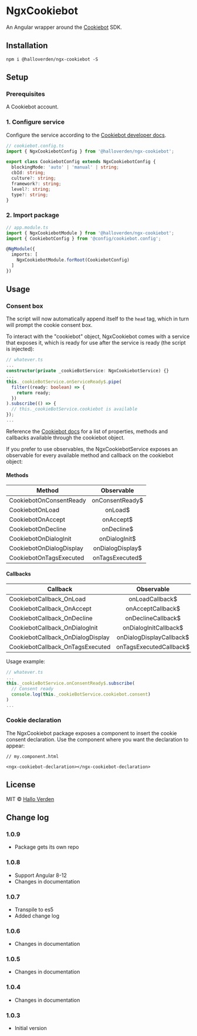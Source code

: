 # NgxCookiebot

An Angular wrapper around the [Cookiebot](https://www.cookiebot.com/) SDK.

## Installation
```
npm i @halloverden/ngx-cookiebot -S
```

## Setup

### Prerequisites
A Cookiebot account.

### 1. Configure service
Configure the service according to the [Cookiebot developer docs](https://www.cookiebot.com/en/developer/).

```typescript
// cookiebot.config.ts
import { NgxCookiebotConfig } from '@halloverden/ngx-cookiebot';

export class CookiebotConfig extends NgxCookiebotConfig {
  blockingMode: 'auto' | 'manual' | string;
  cbId: string;
  culture?: string;
  framework?: string;
  level?: string;
  type?: string;
}
```

### 2. Import package

```typescript
// app.module.ts
import { NgxCookiebotModule } from '@halloverden/ngx-cookiebot';
import { CookiebotConfig } from '@config/cookiebot.config';

@NgModule({
  imports: [
    NgxCookiebotModule.forRoot(CookiebotConfig)
  ]
})
```

## Usage

### Consent box
The script will now automatically append itself to the `head` tag, which in turn will prompt the cookie consent box.

To interact with the "cookiebot" object, NgxCookiebot comes with a service that exposes it, which is ready for use after the service is ready (the script is injected):

```typescript
// whatever.ts
...
constructor(private _cookieBotService: NgxCookiebotService) {}
...
this._cookieBotService.onServiceReady$.pipe(
  filter((ready: boolean) => {
    return ready;
  })
).subscribe(() => {
  // this._cookieBotService.cookiebot is available
});
...
```

Reference the [Cookiebot docs](https://www.cookiebot.com/en/developer/) for a list of properties, methods and callbacks available through the cookiebot object. 

If you prefer to use observables, the NgxCookiebotService exposes an observable for every available method and callback on the cookiebot object:

#### Methods

| Method                            | Observable            |
|-----------------------------------|:-------------------------:|
| CookiebotOnConsentReady           | onConsentReady$           |
| CookiebotOnLoad                   | onLoad$                   |
| CookiebotOnAccept                 | onAccept$                 |
| CookiebotOnDecline                | onDecline$                |
| CookiebotOnDialogInit             | onDialogInit$             |
| CookiebotOnDialogDisplay          | onDialogDisplay$          |  
| CookiebotOnTagsExecuted           | onTagsExecuted$           |

#### Callbacks

| Callback                          | Observable                |
|-----------------------------------|:-------------------------:|
| CookiebotCallback_OnLoad          | onLoadCallback$           |
| CookiebotCallback_OnAccept        | onAcceptCallback$         |
| CookiebotCallback_OnDecline       | onDeclineCallback$        |
| CookiebotCallback_OnDialogInit    | onDialogInitCallback$     |
| CookiebotCallback_OnDialogDisplay | onDialogDisplayCallback$  |
| CookiebotCallback_OnTagsExecuted  | onTagsExecutedCallback$   |

Usage example:
```typescript
// whatever.ts
...
this._cookieBotService.onConsentReady$.subscribe(
  // Consent ready
  console.log(this._cookieBotService.cookiebot.consent)
)
...
```

### Cookie declaration
The NgxCookiebot package exposes a component to insert the cookie consent declaration. 
Use the component where you want the declaration to appear: 

```
// my.component.html

<ngx-cookiebot-declaration></ngx-cookiebot-declaration>
```

## License
MIT © [Hallo Verden](https://github.com/halloverden)

## Change log

### 1.0.9
- Package gets its own repo

### 1.0.8
- Support Angular 8-12 
- Changes in documentation

### 1.0.7
- Transpile to es5
- Added change log

### 1.0.6
- Changes in documentation

### 1.0.5
- Changes in documentation

### 1.0.4
- Changes in documentation

### 1.0.3
- Initial version
